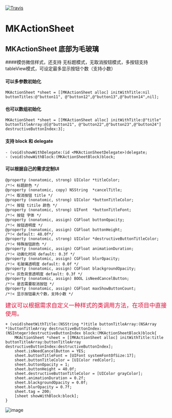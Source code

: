 [![Travis](https://img.shields.io/travis/mk2016/MKActionSheet.svg?style=flat)](https://travis-ci.org/mk2016/MKActionSheet)

# MKActionSheet

## MKActionSheet 底部为毛玻璃
####模仿微信样式，还支持 无标题模式，无取消按钮模式，多按钮支持tableView模式，可设定最多显示按钮个数（支持小数）

#### 可以多参数初始化
```
MKActionSheet *sheet = [[MKActionSheet alloc] initWithTitle:nil buttonTitles:@"button11", @"button12",@"button13",@"button14",nil];
```
#### 也可以数组初始化
```
MKActionSheet *sheet = [[MKActionSheet alloc] initWithTitle:@"title" buttonTitleArray:@[@"button21", @"button22",@"button23",@"button24"] destructiveButtonIndex:3];
```

#### 支持 block 和 delegate
```
- (void)showWithDelegate:(id <MKActionSheetDelegate>)delegate;
- (void)showWithBlock:(MKActionSheetBlock)block;
```

#### 可以根据自己的需求定制UI
```
@property (nonatomic, strong) UIColor *titleColor;                  /*!< 标题颜色 */
@property (nonatomic, copy) NSString  *cancelTitle;                 /*!< 取消按钮 title */
@property (nonatomic, strong) UIColor *buttonTitleColor;            /*!< 按钮 titile 颜色 */
@property (nonatomic, strong) UIFont  *buttonTitleFont;             /*!< 按钮 字体 */
@property (nonatomic, assign) CGFloat buttonOpacity;                /*!< 按钮透明度 */
@property (nonatomic, assign) CGFloat buttonHeight;                 /*!< default: 48.0f*/
@property (nonatomic, strong) UIColor *destructiveButtonTitleColor; /*!< 特殊按钮颜色 */
@property (nonatomic, assign) CGFloat animationDuration;            /*!< 动画化时间 default: 0.3f */
@property (nonatomic, assign) CGFloat blurOpacity;                  /*!< 毛玻璃透明度 default: 0.0f */
@property (nonatomic, assign) CGFloat blackgroundOpacity;           /*!< 灰色背景透明度 default: 0.3f */
@property (nonatomic, assign) BOOL isNeedCancelButton;              /*!< 是否需要取消按钮 */
@property (nonatomic, assign) CGFloat maxShowButtonCount;           /*!< 显示按钮最大个数，支持小数 */
```


<font color=#DC143C size=4 face="黑体">建议可以根据需求自定义一种样式的类调用方法，在项目中直接使用。</font>

```
+ (void)sheetWithTitle:(NSString *)title buttonTitleArray:(NSArray *)buttonTitleArray destructiveButtonIndex:(NSInteger)destructiveButtonIndex block:(MKActionSheetBlock)block{
    MKActionSheet *sheet = [[MKActionSheet alloc] initWithTitle:title buttonTitleArray:buttonTitleArray destructiveButtonIndex:destructiveButtonIndex];
    sheet.isNeedCancelButton = YES;
    sheet.buttonTitleFont = [UIFont systemFontOfSize:17];
    sheet.buttonTitleColor = [UIColor redColor];
    sheet.buttonOpacity = 1;
    sheet.buttonHeight = 40.0f;
    sheet.destructiveButtonTitleColor = [UIColor grayColor];
    sheet.animationDuration = 0.2f;
    sheet.blackgroundOpacity = 0.0f;
    sheet.blurOpacity = 0.7f;
    sheet.tag = 200;
    [sheet showWithBlock:block];
}
```
 ![image](https://github.com/mk2016/MKActionSheet/raw/master/Screenshots/1.png)

